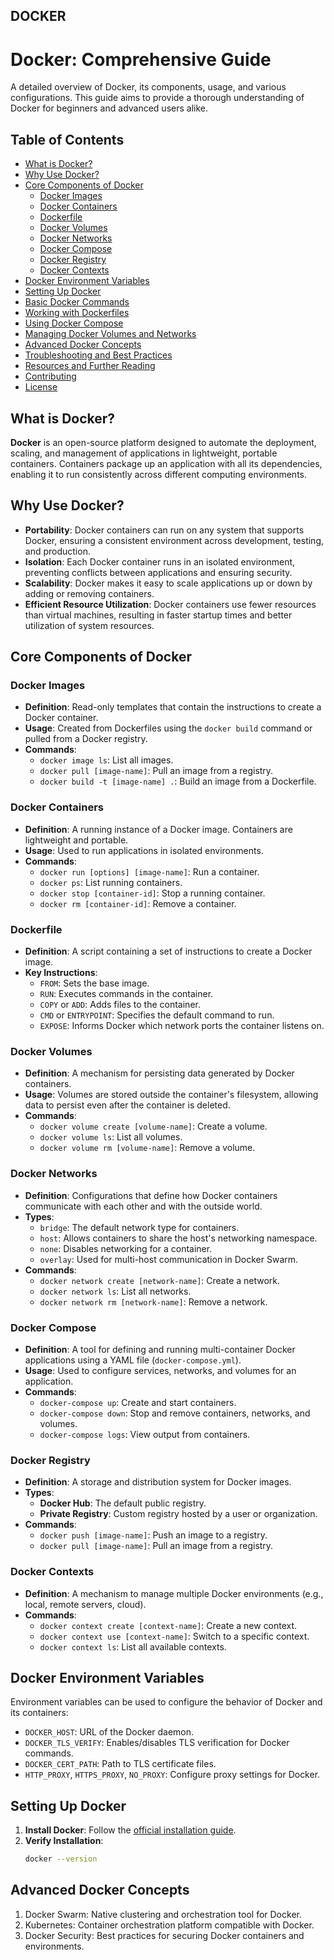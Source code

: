 ## DOCKER 

# Docker: Comprehensive Guide

A detailed overview of Docker, its components, usage, and various configurations. This guide aims to provide a thorough understanding of Docker for beginners and advanced users alike.

## Table of Contents

- [What is Docker?](#what-is-docker)
- [Why Use Docker?](#why-use-docker)
- [Core Components of Docker](#core-components-of-docker)
  - [Docker Images](#docker-images)
  - [Docker Containers](#docker-containers)
  - [Dockerfile](#dockerfile)
  - [Docker Volumes](#docker-volumes)
  - [Docker Networks](#docker-networks)
  - [Docker Compose](#docker-compose)
  - [Docker Registry](#docker-registry)
  - [Docker Contexts](#docker-contexts)
- [Docker Environment Variables](#docker-environment-variables)
- [Setting Up Docker](#setting-up-docker)
- [Basic Docker Commands](#basic-docker-commands)
- [Working with Dockerfiles](#working-with-dockerfiles)
- [Using Docker Compose](#using-docker-compose)
- [Managing Docker Volumes and Networks](#managing-docker-volumes-and-networks)
- [Advanced Docker Concepts](#advanced-docker-concepts)
- [Troubleshooting and Best Practices](#troubleshooting-and-best-practices)
- [Resources and Further Reading](#resources-and-further-reading)
- [Contributing](#contributing)
- [License](#license)

## What is Docker?

**Docker** is an open-source platform designed to automate the deployment, scaling, and management of applications in lightweight, portable containers. Containers package up an application with all its dependencies, enabling it to run consistently across different computing environments.

## Why Use Docker?

- **Portability**: Docker containers can run on any system that supports Docker, ensuring a consistent environment across development, testing, and production.
- **Isolation**: Each Docker container runs in an isolated environment, preventing conflicts between applications and ensuring security.
- **Scalability**: Docker makes it easy to scale applications up or down by adding or removing containers.
- **Efficient Resource Utilization**: Docker containers use fewer resources than virtual machines, resulting in faster startup times and better utilization of system resources.

## Core Components of Docker

### Docker Images

- **Definition**: Read-only templates that contain the instructions to create a Docker container.
- **Usage**: Created from Dockerfiles using the `docker build` command or pulled from a Docker registry.
- **Commands**:
  - `docker image ls`: List all images.
  - `docker pull [image-name]`: Pull an image from a registry.
  - `docker build -t [image-name] .`: Build an image from a Dockerfile.

### Docker Containers

- **Definition**: A running instance of a Docker image. Containers are lightweight and portable.
- **Usage**: Used to run applications in isolated environments.
- **Commands**:
  - `docker run [options] [image-name]`: Run a container.
  - `docker ps`: List running containers.
  - `docker stop [container-id]`: Stop a running container.
  - `docker rm [container-id]`: Remove a container.

### Dockerfile

- **Definition**: A script containing a set of instructions to create a Docker image.
- **Key Instructions**:
  - `FROM`: Sets the base image.
  - `RUN`: Executes commands in the container.
  - `COPY` or `ADD`: Adds files to the container.
  - `CMD` or `ENTRYPOINT`: Specifies the default command to run.
  - `EXPOSE`: Informs Docker which network ports the container listens on.

### Docker Volumes

- **Definition**: A mechanism for persisting data generated by Docker containers.
- **Usage**: Volumes are stored outside the container's filesystem, allowing data to persist even after the container is deleted.
- **Commands**:
  - `docker volume create [volume-name]`: Create a volume.
  - `docker volume ls`: List all volumes.
  - `docker volume rm [volume-name]`: Remove a volume.

### Docker Networks

- **Definition**: Configurations that define how Docker containers communicate with each other and with the outside world.
- **Types**:
  - `bridge`: The default network type for containers.
  - `host`: Allows containers to share the host's networking namespace.
  - `none`: Disables networking for a container.
  - `overlay`: Used for multi-host communication in Docker Swarm.
- **Commands**:
  - `docker network create [network-name]`: Create a network.
  - `docker network ls`: List all networks.
  - `docker network rm [network-name]`: Remove a network.

### Docker Compose

- **Definition**: A tool for defining and running multi-container Docker applications using a YAML file (`docker-compose.yml`).
- **Usage**: Used to configure services, networks, and volumes for an application.
- **Commands**:
  - `docker-compose up`: Create and start containers.
  - `docker-compose down`: Stop and remove containers, networks, and volumes.
  - `docker-compose logs`: View output from containers.

### Docker Registry

- **Definition**: A storage and distribution system for Docker images.
- **Types**:
  - **Docker Hub**: The default public registry.
  - **Private Registry**: Custom registry hosted by a user or organization.
- **Commands**:
  - `docker push [image-name]`: Push an image to a registry.
  - `docker pull [image-name]`: Pull an image from a registry.

### Docker Contexts

- **Definition**: A mechanism to manage multiple Docker environments (e.g., local, remote servers, cloud).
- **Commands**:
  - `docker context create [context-name]`: Create a new context.
  - `docker context use [context-name]`: Switch to a specific context.
  - `docker context ls`: List all available contexts.

## Docker Environment Variables

Environment variables can be used to configure the behavior of Docker and its containers:

- `DOCKER_HOST`: URL of the Docker daemon.
- `DOCKER_TLS_VERIFY`: Enables/disables TLS verification for Docker commands.
- `DOCKER_CERT_PATH`: Path to TLS certificate files.
- `HTTP_PROXY`, `HTTPS_PROXY`, `NO_PROXY`: Configure proxy settings for Docker.

## Setting Up Docker

1. **Install Docker**: Follow the [official installation guide](https://docs.docker.com/get-docker/).
2. **Verify Installation**:
   ```bash
   docker --version

## Advanced Docker Concepts
1. Docker Swarm: Native clustering and orchestration tool for Docker.
2. Kubernetes: Container orchestration platform compatible with Docker.
3. Docker Security: Best practices for securing Docker containers and environments.
